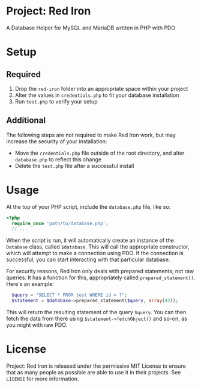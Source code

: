 # Project: Red Iron
A Database Helper for MySQL and MariaDB written in PHP with PDO


# Setup
## Required
1. Drop the `red-iron` folder into an appropriate space within your project
2. Alter the values in `credentials.php` to fit your database installation
3. Run `test.php` to verify your setup
## Additional
The following steps are not required to make Red Iron work, but may increase the security of your installation:
- Move the `credentials.php` file outside of the root directory, and alter `database.php` to reflect this change
- Delete the `test.php` file after a successful install


# Usage
At the top of your PHP script, include the `database.php` file, like so:
```php
<?php
  require_once 'path/to/database.php';
  // ...
```
When the script is run, it will automatically create an instance of the `Database` class, called `$database`.
This will call the appropriate constructor, which will attempt to make a connection using PDO. If the connection is successful, you can start interacting with that particular database.


For security reasons, Red Iron only deals with prepared statements; not raw queries. It has a function for this, appropriately called `prepared_statement()`. Here's an example:
```php
  $query = "SELECT * FROM test WHERE id = ?";
  $statement = $database->prepared_statement($query, array(42));
```
This will return the resulting statement of the query `$query`. You can then fetch the data from there using `$statement->fetchObject()` and so-on, as you might with raw PDO.


# License
Project: Red Iron is released under the permissive MIT License to ensure that as many people as possible are able to use it in their projects. See `LICENSE` for more information.
